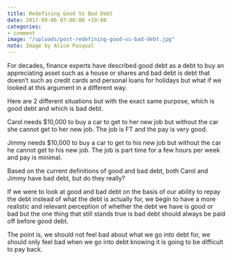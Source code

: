 ```yaml
---
title: Redefining Good Vs Bad Debt
date: 2017-09-06 07:00:00 +10:00
categories:
- comment
image: "/uploads/post-redefining-good-vs-bad-debt.jpg"
note: Image by Alice Pasqual
---
```


For decades, finance experts have described good debt as a debt to buy an appreciating asset such as a house or shares and bad debt is debt that doesn’t such as credit cards and personal loans for holidays but what if we looked at this argument in a different way.

Here are 2 different situations but with the exact same purpose, which is good debt and which is bad debt.

Carol needs $10,000 to buy a car to get to her new job but without the car she cannot get to her new job. The job is FT and the pay is very good.

Jimmy needs $10,000 to buy a car to get to his new job but without the car he cannot get to his new job.  The job is part time for a few hours per week and pay is minimal.

Based on the current definitions of good and bad debt, both Carol and Jimmy have bad debt, but do they really?

If we were to look at good and bad debt on the basis of our ability to repay the debt instead of what the debt is actually for, we begin to have a more realistic and relevant perception of whether the debt we have is good or bad but the one thing that still stands true is bad debt should always be paid off before good debt.

The point is, we should not feel bad about what we go into debt for, we should only feel bad when we go into debt knowing it is going to be difficult to pay back.
